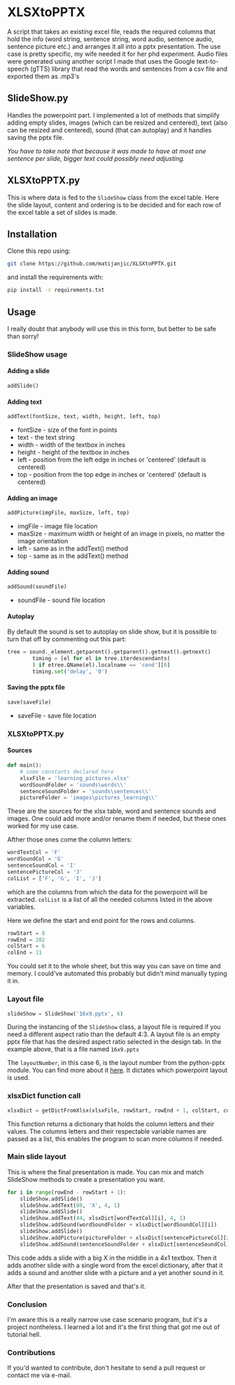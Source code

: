 # XLSXtoPPTX

A script that takes an existing excel file, reads the required columns that hold the info 
(word string, sentence string, word audio, sentence audio, sentence picture etc.) and arranges it all into a pptx presentation. The use case is pretty specific, my wife needed it for her phd experiment.
Audio files were generated using another script I made that uses the Google text-to-speech 
(gTTS) library that read the words and sentences from a csv file and exported them as .mp3's

## SlideShow<span></span>.py

Handles the powerpoint part.
I implemented a lot of methods that simplify adding empty slides, images (which can be resized and centered), text (also can be resized and centered), sound (that can autoplay) and it handles saving the pptx file.

*You have to take note that because it was made to have at most one sentence per slide, bigger text could possibly need adjusting.*

## XLSXtoPPTX<span></span>.py

This is where data is fed to the `SlideShow` class from the excel table. Here the slide layout, content and ordering is to be decided and for each row of the excel table a set of slides is made.

## Installation

Clone this repo using:
```bash
git clone https://github.com/matijanjic/XLSXtoPPTX.git
```
and install the requirements with:
```bash
pip install -r requirements.txt
```

## Usage

I really doubt that anybody will use this in this form, but better to be safe than sorry!

### SlideShow usage


#### Adding a slide
```python
addSlide()
```

#### Adding text
```python
addText(fontSize, text, width, height, left, top)
```
- fontSize - size of the font in points
- text - the text string
- width - width of the textbox in inches
- height - height of the textbox in inches
- left - position from the left edge in inches or 'centered' (default is centered)
- top - position from the top edge in inches or 'centered' (default is centered)

#### Adding an image
```python
addPicture(imgFile, maxSize, left, top)
```

- imgFile - image file location
- maxSize - maximum width or height of an image in pixels, no matter the image orientation
- left - same as in the addText() method
- top - same as in the addText() method

#### Adding sound
```python
addSound(soundFile)
```
- soundFile - sound file location

#### Autoplay

By default the sound is set to autoplay on slide show, but it is possible to turn that off by commenting out this part:

```python
tree = sound._element.getparent().getparent().getnext().getnext()
        timing = [el for el in tree.iterdescendants(
        ) if etree.QName(el).localname == 'cond'][0]
        timing.set('delay', '0')
```

#### Saving the pptx file
```python
save(saveFile)
```
- saveFile - save file location

### XLSXtoPPTX<span></span>.py

#### Sources
```python
def main():
    # some constants declared here
    xlsxFile = 'learning_pictures.xlsx'
    wordSoundFolder = 'sounds\words\\'
    sentenceSoundFolder = 'sounds\sentences\\'
    pictureFolder = 'images\pictures_learning\\'
```
These are the sources for the xlsx table, word and sentence sounds and images. One could add more and/or rename them if needed, but these ones worked for my use case.

Afther those ones come the column letters:

```python
wordTextCol = 'F'
wordSoundCol = 'G'
sentenceSoundCol = 'I'
sentencePictureCol = 'J'
colList = ['F', 'G', 'I', 'J']
```
which are the columns from which the data for the powerpoint will be extracted. 
`colList` is a list of all the needed columns listed in the above variables.

Here we define the start and end point for the rows and columns. 
```python
rowStart = 8
rowEnd = 282
colStart = 6
colEnd = 11
```
You could set it to the whole sheet, but this way you can save on time and memory. I could've automated this probably but didn't mind manually typing it in.

### Layout file

```python
slideShow = SlideShow('16x9.pptx', 6)
```
During the instancing of the `SlideShow` class, a layout file is required if you need a different aspect ratio than the default 4:3. A layout file is an empty pptx file that has the desired aspect ratio selected in the design tab. In the example above, that is a file named `16x9.pptx`

The `layoutNumber`, in this case 6, is the layout number from the python-pptx module. You can find more about it [here](https://python-pptx.readthedocs.io/en/latest/user/slides.html). It dictates which powerpoint layout is used.

### xlsxDict function call
```python
xlsxDict = getDictFromXlsx(xlsxFile, rowStart, rowEnd + 1, colStart, colEnd, colList)
```
This function returns a dictionary that holds the column letters and their values. The columns letters and their respectable variable names are passed as a list, this enables the program to scan more columns if needed.

### Main slide layout

This is where the final presentation is made. You can mix and match SlideShow methods to create a presentation you want.
```python
for i in range(rowEnd - rowStart + 1):
    slideShow.addSlide()
    slideShow.addText(80, 'X', 4, 1)
    slideShow.addSlide()
    slideShow.addText(44, xlsxDict[wordTextCol][i], 4, 1)
    slideShow.addSound(wordSoundFolder + xlsxDict[wordSoundCol][i])
    slideShow.addSlide()
    slideShow.addPicture(pictureFolder + xlsxDict[sentencePictureCol][i], 400)
    slideShow.addSound(sentenceSoundFolder + xlsxDict[sentenceSoundCol][i])
```
This code adds a slide with a big X in the middle in a 4x1 textbox. Then it adds another slide with a single word from the excel dictionary, after that it adds a sound and another slide with a picture and a yet another sound in it.

After that the presentation is saved and that's it.

### Conclusion

I'm aware this is a really narrow use case scenario program, but it's a project nontheless. I learned a lot and it's the first thing that got me out of tutorial hell. 

### Contributions 
If you'd wanted to contribute, don't hesitate to send a pull request or contact me via e-mail.